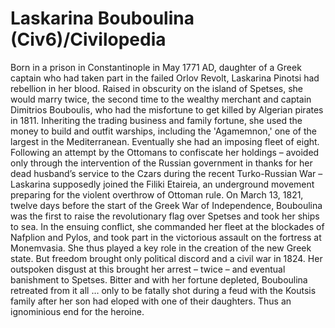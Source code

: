 # Laskarina Bouboulina (Civ6)/Civilopedia

Born in a prison in Constantinople in May 1771 AD, daughter of a Greek captain who had taken part in the failed Orlov Revolt, Laskarina Pinotsi had rebellion in her blood. Raised in obscurity on the island of Spetses, she would marry twice, the second time to the wealthy merchant and captain Dimitrios Bouboulis, who had the misfortune to get killed by Algerian pirates in 1811. Inheriting the trading business and family fortune, she used the money to build and outfit warships, including the 'Agamemnon,' one of the largest in the Mediterranean. Eventually she had an imposing fleet of eight.
Following an attempt by the Ottomans to confiscate her holdings – avoided only through the intervention of the Russian government in thanks for her dead husband’s service to the Czars during the recent Turko-Russian War – Laskarina supposedly joined the Filiki Etaireia, an underground movement preparing for the violent overthrow of Ottoman rule. On March 13, 1821, twelve days before the start of the Greek War of Independence, Bouboulina was the first to raise the revolutionary flag over Spetses and took her ships to sea. In the ensuing conflict, she commanded her fleet at the blockades of Nafplion and Pylos, and took part in the victorious assault on the fortress at Monemvasia. She thus played a key role in the creation of the new Greek state.
But freedom brought only political discord and a civil war in 1824. Her outspoken disgust at this brought her arrest – twice – and eventual banishment to Spetses. Bitter and with her fortune depleted, Bouboulina retreated from it all … only to be fatally shot during a feud with the Koutsis family after her son had eloped with one of their daughters. Thus an ignominious end for the heroine.